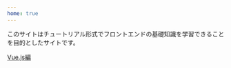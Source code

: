 ```yaml
---
home: true
---
```


このサイトはチュートリアル形式でフロントエンドの基礎知識を学習できることを目的としたサイトです。

[Vue.js編](posts/vue/introduction.md)
